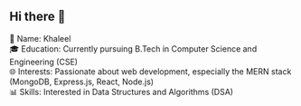 ## Hi there 👋

<!--
**Khaleel1911/Khaleel1911** is a ✨ _special_ ✨ repository because its `README.md` (this file) appears on your GitHub profile.

Here are some ideas to get you started:

- 🔭 I’m currently working on ...
- 🌱 I’m currently learning ...
- 👯 I’m looking to collaborate on ...
- 🤔 I’m looking for help with ...
- 💬 Ask me about ...
- 📫 How to reach me: ...
- 😄 Pronouns: ...
- ⚡ Fun fact: ...
-->
🌟 Name: Khaleel <br>
🎓 Education: Currently pursuing B.Tech in Computer Science and Engineering (CSE) <br>
🌐 Interests: Passionate about web development, especially the MERN stack (MongoDB, Express.js, React, Node.js) <br>
📊 Skills: Interested in Data Structures and Algorithms (DSA) <br>
